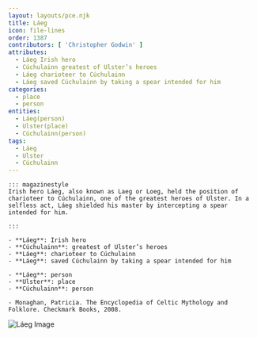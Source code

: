 ```yaml
---
layout: layouts/pce.njk
title: Láeg
icon: file-lines
order: 1387
contributors: [ 'Christopher Godwin' ]
attributes:
  - Láeg Irish hero
  - Cúchulainn greatest of Ulster’s heroes
  - Láeg charioteer to Cúchulainn
  - Láeg saved Cúchulainn by taking a spear intended for him
categories:
  - place
  - person
entities:
  - Láeg(person)
  - Ulster(place)
  - Cúchulainn(person)
tags:
  - Láeg
  - Ulster
  - Cúchulainn
---
```

``` tab [group1:Info]
::: magazinestyle
Irish hero Láeg, also known as Laeg or Loeg, held the position of charioteer to Cúchulainn, one of the greatest heroes of Ulster. In a selfless act, Láeg shielded his master by intercepting a spear intended for him.

:::
```
``` tab [group1:Attributes]
- **Láeg**: Irish hero
- **Cúchulainn**: greatest of Ulster’s heroes
- **Láeg**: charioteer to Cúchulainn
- **Láeg**: saved Cúchulainn by taking a spear intended for him
```
``` tab [group1:Entities]
- **Láeg**: person
- **Ulster**: place
- **Cúchulainn**: person
```
``` tab [group1:Sources]
- Monaghan, Patricia. The Encyclopedia of Celtic Mythology and Folklore. Checkmark Books, 2008.
```
![Láeg Image](['https://upload.wikimedia.org/wikipedia/commons/7/72/Cuinbattle.jpg'])
